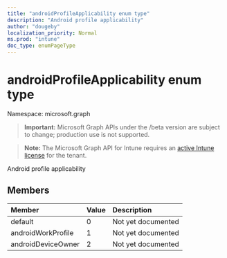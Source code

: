 ```yaml
---
title: "androidProfileApplicability enum type"
description: "Android profile applicability"
author: "dougeby"
localization_priority: Normal
ms.prod: "intune"
doc_type: enumPageType
---
```


# androidProfileApplicability enum type

Namespace: microsoft.graph

> **Important:** Microsoft Graph APIs under the /beta version are subject to change; production use is not supported.

> **Note:** The Microsoft Graph API for Intune requires an [active Intune license](https://go.microsoft.com/fwlink/?linkid=839381) for the tenant.

Android profile applicability

## Members
|Member|Value|Description|
|:---|:---|:---|
|default|0|Not yet documented|
|androidWorkProfile|1|Not yet documented|
|androidDeviceOwner|2|Not yet documented|






